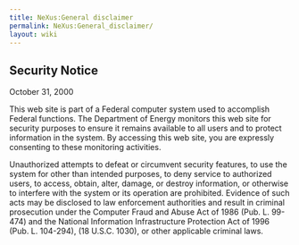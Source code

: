 ```yaml
---
title: NeXus:General disclaimer
permalink: NeXus:General_disclaimer/
layout: wiki
---
```


Security Notice
---------------

October 31, 2000

This web site is part of a Federal computer system used to accomplish
Federal functions. The Department of Energy monitors this web site for
security purposes to ensure it remains available to all users and to
protect information in the system. By accessing this web site, you are
expressly consenting to these monitoring activities.

Unauthorized attempts to defeat or circumvent security features, to use
the system for other than intended purposes, to deny service to
authorized users, to access, obtain, alter, damage, or destroy
information, or otherwise to interfere with the system or its operation
are prohibited. Evidence of such acts may be disclosed to law
enforcement authorities and result in criminal prosecution under the
Computer Fraud and Abuse Act of 1986 (Pub. L. 99-474) and the National
Information Infrastructure Protection Act of 1996 (Pub. L. 104-294), (18
U.S.C. 1030), or other applicable criminal laws.
